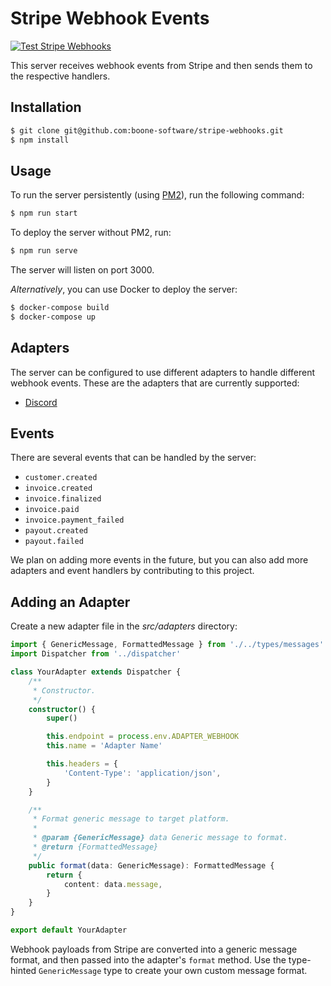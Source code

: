 # Stripe Webhook Events

[![Test Stripe Webhooks](https://github.com/boone-software/stripe-webhooks/actions/workflows/tests.yml/badge.svg)](https://github.com/boone-software/stripe-webhooks/actions/workflows/tests.yml)

This server receives webhook events from Stripe and then sends them to the respective handlers.

## Installation

```bash
$ git clone git@github.com:boone-software/stripe-webhooks.git
$ npm install
```

## Usage

To run the server persistently (using [PM2](https://pm2.keymetrics.io/)), run the following command:

```bash
$ npm run start
```

To deploy the server without PM2, run:

```bash
$ npm run serve
```

The server will listen on port 3000.

_Alternatively_, you can use Docker to deploy the server:

```bash
$ docker-compose build
$ docker-compose up
```

## Adapters

The server can be configured to use different adapters to handle different webhook events. These are the adapters that are currently supported:

- [Discord](https://support.discord.com/hc/en-us/articles/228383668-Intro-to-Webhooks/)

## Events

There are several events that can be handled by the server:

- `customer.created`
- `invoice.created`
- `invoice.finalized`
- `invoice.paid`
- `invoice.payment_failed`
- `payout.created`
- `payout.failed`

We plan on adding more events in the future, but you can also add more adapters and event handlers by contributing to this project.

## Adding an Adapter

Create a new adapter file in the *src/adapters* directory:

```ts
import { GenericMessage, FormattedMessage } from './../types/messages'
import Dispatcher from '../dispatcher'

class YourAdapter extends Dispatcher {
    /**
     * Constructor.
     */
    constructor() {
        super()

        this.endpoint = process.env.ADAPTER_WEBHOOK
        this.name = 'Adapter Name'

        this.headers = {
            'Content-Type': 'application/json',
        }
    }

    /**
     * Format generic message to target platform.
     *
     * @param {GenericMessage} data Generic message to format.
     * @return {FormattedMessage}
     */
    public format(data: GenericMessage): FormattedMessage {
        return {
            content: data.message,
        }
    }
}

export default YourAdapter
```

Webhook payloads from Stripe are converted into a generic message format, and then passed into the adapter's `format` method. Use the type-hinted `GenericMessage` type to create your own custom message format.
